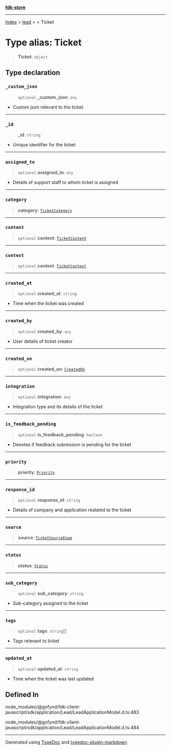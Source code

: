 [**fdk-store**](../../../README.md)
***

[Index](../../../API.md) > [lead](../../README.md) > [<internal>](../README.md) > Ticket

# Type alias: Ticket

> **Ticket**: `object`

## Type declaration

### `_custom_json`

> `optional` **\_custom\_json**: `any`

- Custom json relevant to the ticket

***

### `_id`

> **\_id**: `string`

- Unique identifier for the ticket

***

### `assigned_to`

> `optional` **assigned\_to**: `any`

- Details of support staff to whom ticket is assigned

***

### `category`

> **category**: [`TicketCategory`](type-alias.TicketCategory.md)

***

### `content`

> `optional` **content**: [`TicketContent`](type-alias.TicketContent.md)

***

### `context`

> `optional` **context**: [`TicketContext`](type-alias.TicketContext.md)

***

### `created_at`

> `optional` **created\_at**: `string`

- Time when the ticket was created

***

### `created_by`

> `optional` **created\_by**: `any`

- User details of ticket creator

***

### `created_on`

> `optional` **created\_on**: [`CreatedOn`](type-alias.CreatedOn.md)

***

### `integration`

> `optional` **integration**: `any`

- Integration type and its details of the ticket

***

### `is_feedback_pending`

> `optional` **is\_feedback\_pending**: `boolean`

- Denotes if feedback submission is
pending for the ticket

***

### `priority`

> **priority**: [`Priority`](type-alias.Priority.md)

***

### `response_id`

> `optional` **response\_id**: `string`

- Details of company and application
realated to the ticket

***

### `source`

> **source**: [`TicketSourceEnum`](type-alias.TicketSourceEnum.md)

***

### `status`

> **status**: [`Status`](type-alias.Status.md)

***

### `sub_category`

> `optional` **sub\_category**: `string`

- Sub-category assigned to the ticket

***

### `tags`

> `optional` **tags**: `string`[]

- Tags relevant to ticket

***

### `updated_at`

> `optional` **updated\_at**: `string`

- Time when the ticket was last updated

## Defined In

node\_modules/@gofynd/fdk-client-javascript/sdk/application/Lead/LeadApplicationModel.d.ts:483

node\_modules/@gofynd/fdk-client-javascript/sdk/application/Lead/LeadApplicationModel.d.ts:484

***
Generated using [TypeDoc](https://typedoc.org/) and [typedoc-plugin-markdown](https://www.npmjs.com/package/typedoc-plugin-markdown)
